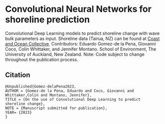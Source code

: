 # Convolutional Neural Networks for shoreline prediction

Convolutional Deep Learning models to predict shoreline change with wave bulk parameters as input. Shoreline data (Tairua, NZ) can be  found at [Coast and Ocean Collective](https://coastalhub.science/data). Contributors: Eduardo Gomez-de la Pena, Giovanni Coco, Colin Whittaker, and Jennifer Montano. School of Environment, The University of Auckland, New Zealand. Note: Code subject to change throughout the publication process.

## Citation

```
@Unpublished{Gomez-delaPena2023,
AUTHOR = {Gomez-de la Pena, Eduardo and Coco, Giovanni and Whittaker,Colin and Montano, Jennifer},
TITLE = {On the use of Convolutional Deep Learning to predict shoreline change},
NOTE = {Manuscript submitted for publication},
YEAR= {2023}
}
